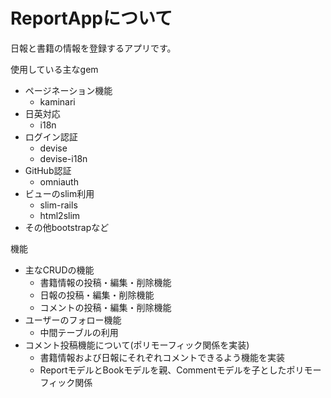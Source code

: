 # ReportAppについて

日報と書籍の情報を登録するアプリです。

使用している主なgem
* ページネーション機能
  - kaminari
* 日英対応
  - i18n
* ログイン認証
  - devise
  - devise-i18n
* GitHub認証
  - omniauth
* ビューのslim利用
  - slim-rails
  - html2slim
* その他bootstrapなど

機能
* 主なCRUDの機能
  - 書籍情報の投稿・編集・削除機能
  - 日報の投稿・編集・削除機能
  - コメントの投稿・編集・削除機能
* ユーザーのフォロー機能
  - 中間テーブルの利用
* コメント投稿機能について(ポリモーフィック関係を実装)
  - 書籍情報および日報にそれぞれコメントできるよう機能を実装
  - ReportモデルとBookモデルを親、Commentモデルを子としたポリモーフィック関係
